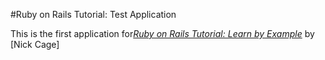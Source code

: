 #Ruby on Rails Tutorial: Test Application

This is the first application for[*Ruby on Rails Tutorial: Learn by Example*](http://test.com) by [Nick Cage]